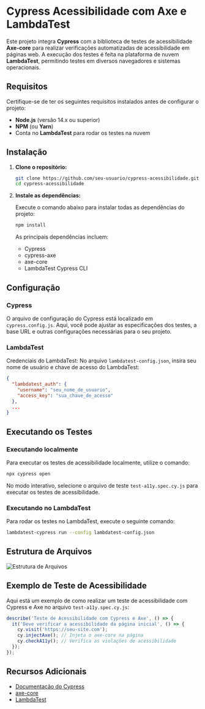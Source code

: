 # Cypress Acessibilidade com Axe e LambdaTest

Este projeto integra **Cypress** com a biblioteca de testes de acessibilidade **Axe-core** para realizar verificações automatizadas de acessibilidade em páginas web. A execução dos testes é feita na plataforma de nuvem **LambdaTest**, permitindo testes em diversos navegadores e sistemas operacionais.

## Requisitos

Certifique-se de ter os seguintes requisitos instalados antes de configurar o projeto:

- **Node.js** (versão 14.x ou superior)
- **NPM** (ou **Yarn**)
- Conta no **LambdaTest** para rodar os testes na nuvem

## Instalação

1. **Clone o repositório:**

   ```bash
   git clone https://github.com/seu-usuario/cypress-acessibilidade.git
   cd cypress-acessibilidade
   ```

2. **Instale as dependências:**

   Execute o comando abaixo para instalar todas as dependências do projeto:

   ```bash
   npm install
   ```

   As principais dependências incluem:

   - Cypress
   - cypress-axe
   - axe-core
   - LambdaTest Cypress CLI

## Configuração

### Cypress

O arquivo de configuração do Cypress está localizado em `cypress.config.js`. Aqui, você pode ajustar as especificações dos testes, a base URL e outras configurações necessárias para o seu projeto.

### LambdaTest

Credenciais do LambdaTest: No arquivo `lambdatest-config.json`, insira seu nome de usuário e chave de acesso do LambdaTest:

```json
{
  "lambdatest_auth": {
    "username": "seu_nome_de_usuario",
    "access_key": "sua_chave_de_acesso"
  },
  ...
}
```

## Executando os Testes

### Executando localmente

Para executar os testes de acessibilidade localmente, utilize o comando:

```bash
npx cypress open
```

No modo interativo, selecione o arquivo de teste `test-a11y.spec.cy.js` para executar os testes de acessibilidade.

### Executando no LambdaTest

Para rodar os testes no LambdaTest, execute o seguinte comando:

```bash
lambdatest-cypress run --config lambdatest-config.json
```

## Estrutura de Arquivos

![Estrutura de Arquivos](https://github.com/user-attachments/assets/71c408bd-2fab-437f-aeff-a19a5161d991)

## Exemplo de Teste de Acessibilidade

Aqui está um exemplo de como realizar um teste de acessibilidade com Cypress e Axe no arquivo `test-a11y.spec.cy.js`:

```javascript
describe('Teste de Acessibilidade com Cypress e Axe', () => {
  it('Deve verificar a acessibilidade da página inicial', () => {
    cy.visit('https://seu-site.com');
    cy.injectAxe(); // Injeta o axe-core na página
    cy.checkA11y(); // Verifica as violações de acessibilidade
  });
});
```

## Recursos Adicionais

- [Documentação do Cypress](https://docs.cypress.io/)
- [axe-core](https://github.com/dequelabs/axe-core)
- [LambdaTest](https://www.lambdatest.com/)
